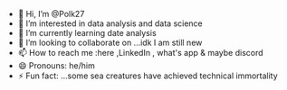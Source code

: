 - 👋 Hi, I’m @Polk27
- 👀 I’m interested in data analysis and data science
- 🌱 I’m currently learning date analysis
- 💞️ I’m looking to collaborate on ...idk I am still new
- 📫 How to reach me :here ,LinkedIn , what's app & maybe discord
- 😄 Pronouns: he/him
- ⚡ Fun fact: ...some sea creatures have achieved technical immortality

<!---
Polk27/Polk27 is a ✨ special ✨ repository because its `README.md` (this file) appears on your GitHub profile.
You can click the Preview link to take a look at your changes.
--->
